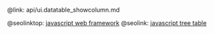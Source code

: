 @link: api/ui.datatable_showcolumn.md

@seolinktop: [javascript web framework](https://webix.com)
@seolink: [javascript tree table](https://webix.com/widget/treetable/)